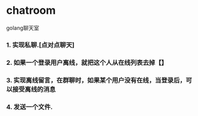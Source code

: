 # chatroom
golang聊天室

  ### 1. 实现私聊.[点对点聊天]
  ### 2. 如果一个登录用户离线，就把这个人从在线列表去掉【】
  ### 3. 实现离线留言，在群聊时，如果某个用户没有在线，当登录后，可以接受离线的消息
  ### 4. 发送一个文件.
